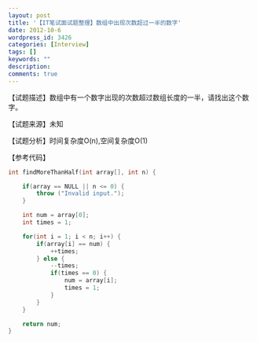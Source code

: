```yaml
---
layout: post
title: '【IT笔试面试题整理】数组中出现次数超过一半的数字'
date: 2012-10-6
wordpress_id: 3426
categories: [Interview]
tags: []
keywords: ""
description: 
comments: true
---
```

【试题描述】数组中有一个数字出现的次数超过数组长度的一半，请找出这个数字。

【试题来源】未知

【试题分析】时间复杂度O(n),空间复杂度O(1)

【参考代码】

``` cpp 
int findMoreThanHalf(int array[], int n) {

	if(array == NULL || n <= 0) {
		throw ("Invalid input.");
	}

	int num = array[0];
	int times = 1;

	for(int i = 1; i < n; i++) {
		if(array[i] == num) {
			++times;
		} else {
			--times;
			if(times == 0) {
				num = array[i];
				times = 1;
			}
		}
	}

	return num;
}
```
